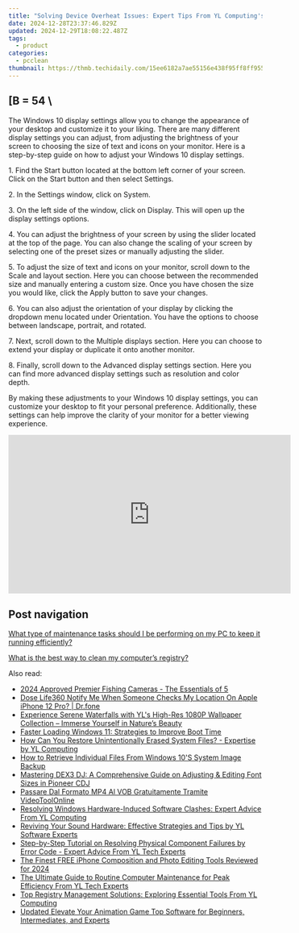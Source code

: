 ```yaml
---
title: "Solving Device Overheat Issues: Expert Tips From YL Computing's Tech Specialists"
date: 2024-12-28T23:37:46.829Z
updated: 2024-12-29T18:08:22.487Z
tags:
  - product
categories:
  - pcclean
thumbnail: https://thmb.techidaily.com/15ee6182a7ae55156e438f95ff8ff955ef45d4a10c7ff62232ae9db51867c536.jpg
---
```


## \[B = 54 \

The Windows 10 display settings allow you to change the appearance of your desktop and customize it to your liking. There are many different display settings you can adjust, from adjusting the brightness of your screen to choosing the size of text and icons on your monitor. Here is a step-by-step guide on how to adjust your Windows 10 display settings. 

1\. Find the Start button located at the bottom left corner of your screen. Click on the Start button and then select Settings.

2\. In the Settings window, click on System.

3\. On the left side of the window, click on Display. This will open up the display settings options. 

4\. You can adjust the brightness of your screen by using the slider located at the top of the page. You can also change the scaling of your screen by selecting one of the preset sizes or manually adjusting the slider.

5\. To adjust the size of text and icons on your monitor, scroll down to the Scale and layout section. Here you can choose between the recommended size and manually entering a custom size. Once you have chosen the size you would like, click the Apply button to save your changes.

6\. You can also adjust the orientation of your display by clicking the dropdown menu located under Orientation. You have the options to choose between landscape, portrait, and rotated.

7\. Next, scroll down to the Multiple displays section. Here you can choose to extend your display or duplicate it onto another monitor.

8\. Finally, scroll down to the Advanced display settings section. Here you can find more advanced display settings such as resolution and color depth. 

By making these adjustments to your Windows 10 display settings, you can customize your desktop to fit your personal preference. Additionally, these settings can help improve the clarity of your monitor for a better viewing experience.

<!-- affiliate ads begin -->
<iframe width="560" height="315" src="https://www.youtube.com/embed/KKFdFHaVIJg?si=x2vLw7ty3FtHX-9T" title="YouTube video player" frameborder="0" allow="accelerometer; autoplay; clipboard-write; encrypted-media; gyroscope; picture-in-picture; web-share" referrerpolicy="strict-origin-when-cross-origin" allowfullscreen></iframe>
<!-- affiliate ads end -->

## Post navigation

[What type of maintenance tasks should I be performing on my PC to keep it running efficiently?](https://tools.techidaily.com/pcclean/products/)

[What is the best way to clean my computer’s registry?](https://tools.techidaily.com/pcclean/products/)

<ins class="adsbygoogle"
     style="display:block"
     data-ad-format="autorelaxed"
     data-ad-client="ca-pub-7571918770474297"
     data-ad-slot="1223367746"></ins>

<ins class="adsbygoogle"
     style="display:block"
     data-ad-client="ca-pub-7571918770474297"
     data-ad-slot="8358498916"
     data-ad-format="auto"
     data-full-width-responsive="true"></ins>

<span class="atpl-alsoreadstyle">Also read:</span>
<div><ul>
<li><a href="https://extra-guidance.techidaily.com/2024-approved-premier-fishing-cameras-the-essentials-of-5/"><u>2024 Approved Premier Fishing Cameras - The Essentials of 5</u></a></li>
<li><a href="https://fake-location.techidaily.com/dose-life360-notify-me-when-someone-checks-my-location-on-apple-iphone-12-pro-drfone-by-drfone-virtual-ios/"><u>Dose Life360 Notify Me When Someone Checks My Location On Apple iPhone 12 Pro? | Dr.fone</u></a></li>
<li><a href="https://discover-amazing.techidaily.com/experience-serene-waterfalls-with-yls-high-res-1080p-wallpaper-collection-immerse-yourself-in-natures-beauty/"><u>Experience Serene Waterfalls with YL's High-Res 1080P Wallpaper Collection – Immerse Yourself in Nature’s Beauty</u></a></li>
<li><a href="https://tech-revival.techidaily.com/faster-loading-windows-11-strategies-to-improve-boot-time/"><u>Faster Loading Windows 11: Strategies to Improve Boot Time</u></a></li>
<li><a href="https://discover-amazing.techidaily.com/how-can-you-restore-unintentionally-erased-system-files-expertise-by-yl-computing/"><u>How Can You Restore Unintentionally Erased System Files? - Expertise by YL Computing</u></a></li>
<li><a href="https://win-fantastic.techidaily.com/how-to-retrieve-individual-files-from-windows-10s-system-image-backup/"><u>How to Retrieve Individual Files From Windows 10'S System Image Backup</u></a></li>
<li><a href="https://discover-amazing.techidaily.com/mastering-dex3-dj-a-comprehensive-guide-on-adjusting-and-editing-font-sizes-in-pioneer-cdj/"><u>Mastering DEX3 DJ: A Comprehensive Guide on Adjusting & Editing Font Sizes in Pioneer CDJ</u></a></li>
<li><a href="https://some-knowledge.techidaily.com/passare-dal-formato-mp4-al-vob-gratuitamente-tramite-videotoolonline/"><u>Passare Dal Formato MP4 Al VOB Gratuitamente Tramite VideoToolOnline</u></a></li>
<li><a href="https://discover-amazing.techidaily.com/resolving-windows-hardware-induced-software-clashes-expert-advice-from-yl-computing/"><u>Resolving Windows Hardware-Induced Software Clashes: Expert Advice From YL Computing</u></a></li>
<li><a href="https://discover-amazing.techidaily.com/reviving-your-sound-hardware-effective-strategies-and-tips-by-yl-software-experts/"><u>Reviving Your Sound Hardware: Effective Strategies and Tips by YL Software Experts</u></a></li>
<li><a href="https://win-comparisons.techidaily.com/step-by-step-tutorial-on-resolving-physical-component-failures-by-error-code-expert-advice-from-yl-tech-experts/"><u>Step-by-Step Tutorial on Resolving Physical Component Failures by Error Code - Expert Advice From YL Tech Experts</u></a></li>
<li><a href="https://fox-http.techidaily.com/the-finest-free-iphone-composition-and-photo-editing-tools-reviewed-for-2024/"><u>The Finest FREE iPhone Composition and Photo Editing Tools Reviewed for 2024</u></a></li>
<li><a href="https://discover-amazing.techidaily.com/the-ultimate-guide-to-routine-computer-maintenance-for-peak-efficiency-from-yl-tech-experts/"><u>The Ultimate Guide to Routine Computer Maintenance for Peak Efficiency From YL Tech Experts</u></a></li>
<li><a href="https://discover-amazing.techidaily.com/top-registry-management-solutions-exploring-essential-tools-from-yl-computing/"><u>Top Registry Management Solutions: Exploring Essential Tools From YL Computing</u></a></li>
<li><a href="https://ai-driven-video-production.techidaily.com/updated-elevate-your-animation-game-top-software-for-beginners-intermediates-and-experts/"><u>Updated Elevate Your Animation Game Top Software for Beginners, Intermediates, and Experts</u></a></li>
</ul></div>

